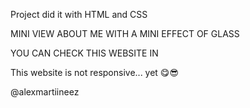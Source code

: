 Project did it with HTML and CSS

MINI VIEW ABOUT ME WITH A MINI EFFECT OF GLASS

YOU CAN CHECK THIS WEBSITE IN

This website is not responsive... yet 😋😎

@alexmartiineez